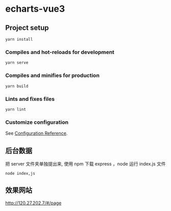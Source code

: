 # echarts-vue3

## Project setup
```
yarn install
```

### Compiles and hot-reloads for development
```
yarn serve
```

### Compiles and minifies for production
```
yarn build
```

### Lints and fixes files
```
yarn lint
```

### Customize configuration
See [Configuration Reference](https://cli.vuejs.org/config/).

## 后台数据

把 server 文件夹单独提出来, 使用 npm 下载 express ，node 运行 index.js 文件

`node index,js`

## 效果网站

http://120.27.202.7/#/page
